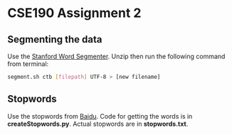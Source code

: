 # CSE190 Assignment 2

## Segmenting the data
Use the [Stanford Word Segmenter](http://nlp.stanford.edu/software/segmenter.shtml). Unzip then run the following command from terminal:
```bash
segment.sh ctb [filepath] UTF-8 > [new filename]
```

## Stopwords
Use the stopwords from [Baidu](http://www.baiduguide.com/baidu-stopwords/). Code for getting the words is in **createStopwords.py**. Actual stopwords are in **stopwords.txt**.


